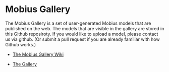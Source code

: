 # Mobius Gallery

The Mobius Gallery is a set of user-generated Mobius models that are published on the web. The models that are visible in the gallery are stored in this Github reposiroty. If you would like to upload a model, please contact us via github. (Or submit a pull request if you are already familiar with how Github works.)

* [The Mobius Gallery Wiki](https://github.com/design-automation/mobius-gallery/wiki/Mobius-Gallery-Wiki)

* [The Gallery](https://design-automation.github.io/mobius-cesium/gallery)

